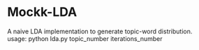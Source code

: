 # Mockk-LDA

A naive LDA implementation to generate topic-word distribution.<br />
usage: python lda.py topic_number iterations_number<br />

